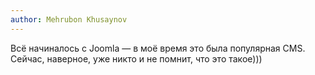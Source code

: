 ```yaml
---
author: Mehrubon Khusaynov
---
```


Всё начиналось с Joomla — в моё время это была популярная CMS. Сейчас, наверное, уже никто и не помнит, что это такое)))